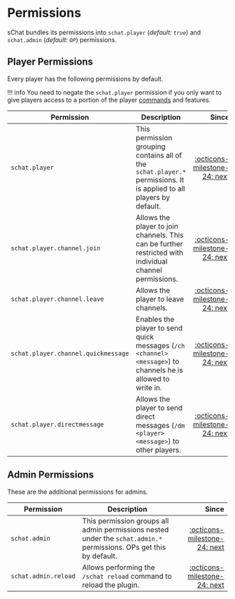 # Permissions

sChat bundles its permissions into `schat.player` (*default: `true`*) and `schat.admin` (*default: `OP`*) permissions.  

## Player Permissions

Every player has the following permissions by default.

!!! info
    You need to negate the `schat.player` permission if you only want to give players access to a portion of the player [commands][commands] and features.

| Permission | Description | Since |
| ---------- | ----------- | -----: |
| `schat.player` | This permission grouping contains all of the `schat.player.*` permissions. It is applied to all players by default. | [:octicons-milestone-24: next][next] |
| `schat.player.channel.join` | Allows the player to join channels. This can be further restricted with individual channel permissions. | [:octicons-milestone-24: next][next] |
| `schat.player.channel.leave` | Allows the player to leave channels. | [:octicons-milestone-24: next][next] |
| `schat.player.channel.quickmessage` | Enables the player to send quick messages (`/ch <channel> <message>`) to channels he is allowed to write in. | [:octicons-milestone-24: next][next] |
| `schat.player.directmessage` | Allows the player to send direct messages (`/dm <player> <message>`) to other players. | [:octicons-milestone-24: next][next] |

## Admin Permissions

These are the additional permissions for admins.

| Permission | Description | Since |
| ---------- | ----------- | -----: |
| `schat.admin` | This permission groups all admin permissions nested under the `schat.admin.*` permissions. OPs get this by default. | [:octicons-milestone-24: next][next] |
| `schat.admin.reload` | Allows performing the `/schat reload` command to reload the plugin. | [:octicons-milestone-24: next][next] |

[commands]: /commands
[next]: https://github.com/sVoxelDev/sChat/releases/latest
